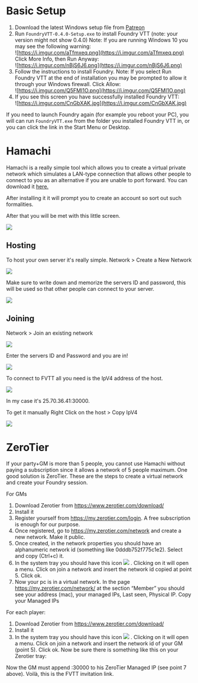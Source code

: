 # Basic Setup
1. Download the latest Windows setup file from [Patreon](https://patreon.com/foundryvtt/posts)
2. Run `FoundryVTT-0.4.0-Setup.exe` to install Foundry VTT (note: your version might not show 0.4.0)
Note: If you are running Windows 10 you may see the following warning:    
![https://i.imgur.com/aTfmxeq.png](https://i.imgur.com/aTfmxeq.png)    
Click More Info, then Run Anyway:    
![https://i.imgur.com/nBjS6J6.png](https://i.imgur.com/nBjS6J6.png)    
3. Follow the instructions to install Foundry.
Note: If you select Run Foundry VTT at the end of installation you may be prompted to allow it through your Windows firewall. Click Allow:     
![https://i.imgur.com/Q5FMI1O.png](https://i.imgur.com/Q5FMI1O.png)    
4. If you see this screen you have successfully installed Foundry VTT:    
![https://i.imgur.com/CnGbXAK.jpg](https://i.imgur.com/CnGbXAK.jpg)    

If you need to launch Foundry again (for example you reboot your PC), you will can run `FoundryVTT.exe` from the folder you installed Foundry VTT in, or you can click the link in the Start Menu or Desktop.

# Hamachi

Hamachi is a really simple tool which allows you to create a virtual private network which simulates a LAN-type connection that allows other people to connect to you as an alternative if you are unable to port forward. You can download it [here.](https://www.vpn.net)

After installing it it will prompt you to create an account so sort out such formalities.

After that you will be met with this little screen. 

![](https://i.imgur.com/vEU4Y4r.png)

## Hosting

To host your own server it's really simple. Network > Create a New Network

![](https://i.imgur.com/u6goQvT.png)

Make sure to write down and memorize the servers ID and password, this will be used so that other people can connect to your server.

![](https://i.imgur.com/Nbj01XK.png)

## Joining

Network > Join an existing network

![](https://i.imgur.com/t8SQrPm.png)

Enter the servers ID and Password and you are in!

![](https://i.imgur.com/mGA7tSN.png)

To connect to FVTT all you need is the IpV4 address of the host.

![](https://imgur.com/4ukq4px) 

In my case it's 25.70.36.41:30000.

To get it manually Right Click on the host > Copy IpV4

![](https://i.imgur.com/2KobBh9.png)

# ZeroTier

If your party+GM is more than 5 people, you cannot use Hamachi without paying a subscription since it allows a network of 5 people maximum.
One good solution is ZeroTier.
These are the steps to create a virtual network and create your Foundry session.

For GMs
1.	Download Zerotier from https://www.zerotier.com/download/
2.	Install it
3.	Register yourself from https://my.zerotier.com/login. A free subscription is enough for our purpose.
4.	Once registered, go to https://my.zerotier.com/network and create a new network. Make it public.
5.	Once created, in the network properties you should have an alphanumeric network id (something like 0dddb752f775c1e2). Select and copy (Ctrl+c) it.
6.	In the system tray you should have this icon ![](https://i.imgur.com/gNesEDY.png) . Clicking on it will open a menu. Click on join a network and insert the network id copied at point 5. Click ok.
7.	Now your pc is in a virtual network. In the page https://my.zerotier.com/network/<networkid> at the section “Member” you should see your address (mac), your managed IPs, Last seen, Physical IP. Copy your Managed IPs

For each player:
1.	Download Zerotier from https://www.zerotier.com/download/
2.	Install it
3.	In the system tray you should have this icon ![](https://i.imgur.com/gNesEDY.png) . Clicking on it will open a menu. Click on join a network and insert the network id of your GM (point 5). Click ok. Now be sure there is something like this on your Zerotier tray:   

Now the GM must append :30000 to his ZeroTier Managed IP (see point 7 above). Voilà, this is the FVTT invitation link.

